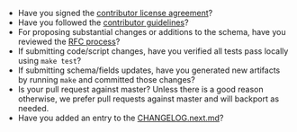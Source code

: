 <!--
Thank you for your interest in and contributing to ECS! There are a
few simple things to check before submitting your pull request that
can help with the review process. You should delete these items from
our submission, but they are here to help bring them to your attention.
-->

- Have you signed the [contributor license agreement](https://www.elastic.co/contributor-agreement)?
- Have you followed the [contributor guidelines](https://github.com/elastic/ecs/blob/master/CONTRIBUTING.md)?
- For proposing substantial changes or additions to the schema, have you reviewed the [RFC process](https://github.com/elastic/ecs/blob/master/rfcs/README.md)?
- If submitting code/script changes, have you verified all tests pass locally using `make test`?
- If submitting schema/fields updates, have you generated new artifacts by running `make` and committed those changes?
- Is your pull request against master? Unless there is a good reason otherwise, we prefer pull requests against master and will backport as needed.
- Have you added an entry to the [CHANGELOG.next.md](https://github.com/elastic/ecs/blob/master/CHANGELOG.next.md)?
